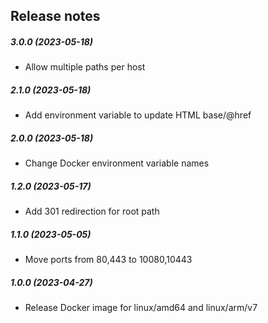 Release notes
-------------
##### 3.0.0 (2023-05-18)
 * Allow multiple paths per host

##### 2.1.0 (2023-05-18)
 * Add environment variable to update HTML base/@href

##### 2.0.0 (2023-05-18)
 * Change Docker environment variable names

##### 1.2.0 (2023-05-17)
 * Add 301 redirection for root path 

##### 1.1.0 (2023-05-05)
 * Move ports from 80,443 to 10080,10443

##### 1.0.0 (2023-04-27)
 * Release Docker image for linux/amd64 and linux/arm/v7
